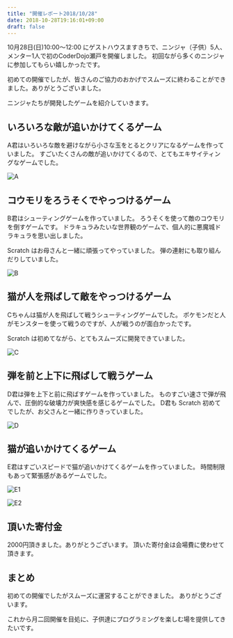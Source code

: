 ```yaml
---
title: "開催レポート2018/10/28"
date: 2018-10-28T19:16:01+09:00
draft: false
---
```


10月28日(日)10:00〜12:00 にゲストハウスますきちで、ニンジャ（子供）5人、メンター1人で初のCoderDojo瀬戸を開催しました。
初回ながら多くのニンジャに参加してもらい嬉しかったです。

<!--more-->

初めての開催でしたが、皆さんのご協力のおかげでスムーズに終わることができました。ありがとうございました。

ニンジャたちが開発したゲームを紹介していきます。

## いろいろな敵が追いかけてくるゲーム

A君はいろいろな敵を避けながら小さな玉をとるとクリアになるゲームを作っていました。
すごいたくさんの敵が追いかけてくるので、とてもエキサイティングなゲームでした。

![A](/images/posts/2018/10/28/20181028_113537.jpg)

## コウモリをろうそくでやっつけるゲーム

B君はシューティングゲームを作っていました。
ろうそくを使って敵のコウモリを倒すゲームです。
ドラキュラみたいな世界観のゲームで、個人的に悪魔城ドラキュラを思い出しました。

Scratch はお母さんと一緒に頑張ってやっていました。
弾の連射にも取り組んだりしていました。

![B](/images/posts/2018/10/28/20181028_113828.jpg)

## 猫が人を飛ばして敵をやっつけるゲーム

Cちゃんは猫が人を飛ばして戦うシューティングゲームでした。
ポケモンだと人がモンスターを使って戦うのですが、人が戦うのが面白かったです。

Scratch は初めてながら、とてもスムーズに開発できていました。

![C](/images/posts/2018/10/28/20181028_114117.jpg)

## 弾を前と上下に飛ばして戦うゲーム

D君は弾を上下と前に飛ばすゲームを作っていました。
ものすごい速さで弾が飛んで、圧倒的な破壊力が爽快感を感じるゲームでした。
D君も Scratch 初めてでしたが、お父さんと一緒に作りきっていました。

![D](/images/posts/2018/10/28/20181028_114452.jpg)

## 猫が追いかけてくるゲーム

E君はすごいスピードで猫が追いかけてくるゲームを作っていました。
時間制限もあって緊張感があるゲームでした。

![E1](/images/posts/2018/10/28/20181028_114909.jpg)

![E2](/images/posts/2018/10/28/20181028_114911.jpg)

## 頂いた寄付金

2000円頂きました。ありがとうございます。
頂いた寄付金は会場費に使わせて頂きます。

## まとめ

初めての開催でしたがスムーズに運営することができました。
ありがとうございます。

これから月二回開催を目処に、子供達にプログラミングを楽しむ場を提供してきたいです。
